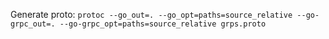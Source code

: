 Generate proto:
`protoc --go_out=. --go_opt=paths=source_relative --go-grpc_out=. --go-grpc_opt=paths=source_relative grps.proto`